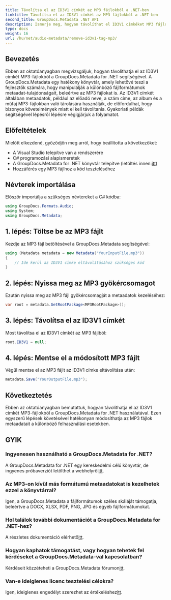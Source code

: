```yaml
---
title: Távolítsa el az ID3V1 címkét az MP3 fájlokból a .NET-ben
linktitle: Távolítsa el az ID3V1 címkét az MP3 fájlokból a .NET-ben
second_title: GroupDocs.Metadata .NET API
description: Ismerje meg, hogyan távolíthat el ID3V1 címkéket MP3 fájlokból a GroupDocs.Metadata for .NET segítségével. Könnyű, lépésről lépésre útmutató gyakorlati példákkal.
type: docs
weight: 16
url: /hu/net/audio-metadata/remove-id3v1-tag-mp3/
---
```

## Bevezetés
Ebben az oktatóanyagban megvizsgáljuk, hogyan távolíthatja el az ID3V1 címkét MP3-fájlokból a GroupDocs.Metadata for .NET segítségével. A GroupDocs.Metadata egy hatékony könyvtár, amely lehetővé teszi a fejlesztők számára, hogy manipulálják a különböző fájlformátumok metaadat-tulajdonságait, beleértve az MP3 fájlokat is. Az ID3V1 címkét általában metaadatok, például az előadó neve, a szám címe, az album és a műfaj MP3-fájlokban való tárolására használják, de előfordulhat, hogy bizonyos követelmények miatt el kell távolítania. Gyakorlati példák segítségével lépésről lépésre végigjárjuk a folyamatot.
## Előfeltételek
Mielőtt elkezdené, győződjön meg arról, hogy beállította a következőket:
- A Visual Studio telepítve van a rendszerére
- C# programozási alapismeretek
-  A GroupDocs.Metadata for .NET könyvtár telepítve (letöltés innen:[itt](https://releases.groupdocs.com/metadata/net/))
- Hozzáférés egy MP3 fájlhoz a kód teszteléséhez

## Névterek importálása
Először importálja a szükséges névtereket a C# kódba:
```csharp
using GroupDocs.Formats.Audio;
using System;
using GroupDocs.Metadata;
```
## 1. lépés: Töltse be az MP3 fájlt
Kezdje az MP3 fájl betöltésével a GroupDocs.Metadata segítségével:
```csharp
using (Metadata metadata = new Metadata("YourInputFile.mp3"))
{
    // Ide kerül az ID3V1 címke eltávolításához szükséges kód
}
```
## 2. lépés: Nyissa meg az MP3 gyökércsomagot
Ezután nyissa meg az MP3 fájl gyökércsomagját a metaadatok kezeléséhez:
```csharp
var root = metadata.GetRootPackage<MP3RootPackage>();
```
## 3. lépés: Távolítsa el az ID3V1 címkét
Most távolítsa el az ID3V1 címkét az MP3 fájlból:
```csharp
root.ID3V1 = null;
```
## 4. lépés: Mentse el a módosított MP3 fájlt
Végül mentse el az MP3 fájlt az ID3V1 címke eltávolítása után:
```csharp
metadata.Save("YourOutputFile.mp3");
```

## Következtetés
Ebben az oktatóanyagban bemutattuk, hogyan távolíthatja el az ID3V1 címkét MP3-fájlokból a GroupDocs.Metadata for .NET használatával. Ezen egyszerű lépések követésével hatékonyan módosíthatja az MP3 fájlok metaadatait a különböző felhasználási esetekben.

## GYIK
### Ingyenesen használható a GroupDocs.Metadata for .NET?
 A GroupDocs.Metadata for .NET egy kereskedelmi célú könyvtár, de ingyenes próbaverziót letölthet a webhelyről[itt](https://releases.groupdocs.com/).
### Az MP3-on kívül más formátumú metaadatokat is kezelhetek ezzel a könyvtárral?
Igen, a GroupDocs.Metadata a fájlformátumok széles skáláját támogatja, beleértve a DOCX, XLSX, PDF, PNG, JPG és egyéb fájlformátumokat.
### Hol találok további dokumentációt a GroupDocs.Metadata for .NET-hez?
 A részletes dokumentáció elérhető[itt](https://reference.groupdocs.com/metadata/net/).
### Hogyan kaphatok támogatást, vagy hogyan tehetek fel kérdéseket a GroupDocs.Metadata-val kapcsolatban?
 Kérdéseit közzéteheti a GroupDocs.Metadata fórumon[itt](https://forum.groupdocs.com/c/metadata/14).
### Van-e ideiglenes licenc tesztelési célokra?
 Igen, ideiglenes engedélyt szerezhet az értékeléshez[itt](https://purchase.groupdocs.com/temporary-license/).
